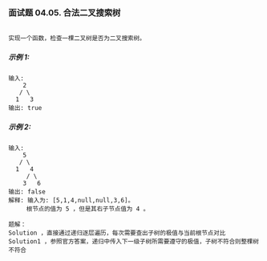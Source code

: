 ### 面试题 04.05. 合法二叉搜索树

```text

实现一个函数，检查一棵二叉树是否为二叉搜索树。

```

##### 示例 1:

```text
输入:
    2
   / \
  1   3
输出: true
```

##### 示例 2:
```text
输入:
    5
   / \
  1   4
     / \
    3   6
输出: false
解释: 输入为: [5,1,4,null,null,3,6]。
     根节点的值为 5 ，但是其右子节点值为 4 。

```

```text
题解：
Solution ，直接通过递归逐层遍历，每次需要查出子树的极值与当前根节点对比
Solution1 ，参照官方答案，递归中传入下一级子树所需要遵守的极值，子树不符合则整棵树不符合
```